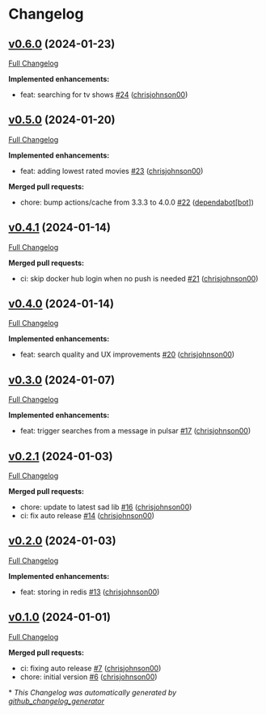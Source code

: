 # Changelog

## [v0.6.0](https://github.com/chrisjohnson00/plex-sad-search/tree/v0.6.0) (2024-01-23)

[Full Changelog](https://github.com/chrisjohnson00/plex-sad-search/compare/v0.5.0...v0.6.0)

**Implemented enhancements:**

- feat: searching for tv shows [\#24](https://github.com/chrisjohnson00/plex-sad-search/pull/24) ([chrisjohnson00](https://github.com/chrisjohnson00))

## [v0.5.0](https://github.com/chrisjohnson00/plex-sad-search/tree/v0.5.0) (2024-01-20)

[Full Changelog](https://github.com/chrisjohnson00/plex-sad-search/compare/v0.4.1...v0.5.0)

**Implemented enhancements:**

- feat: adding lowest rated movies [\#23](https://github.com/chrisjohnson00/plex-sad-search/pull/23) ([chrisjohnson00](https://github.com/chrisjohnson00))

**Merged pull requests:**

- chore: bump actions/cache from 3.3.3 to 4.0.0 [\#22](https://github.com/chrisjohnson00/plex-sad-search/pull/22) ([dependabot[bot]](https://github.com/apps/dependabot))

## [v0.4.1](https://github.com/chrisjohnson00/plex-sad-search/tree/v0.4.1) (2024-01-14)

[Full Changelog](https://github.com/chrisjohnson00/plex-sad-search/compare/v0.4.0...v0.4.1)

**Merged pull requests:**

- ci: skip docker hub login when no push is needed [\#21](https://github.com/chrisjohnson00/plex-sad-search/pull/21) ([chrisjohnson00](https://github.com/chrisjohnson00))

## [v0.4.0](https://github.com/chrisjohnson00/plex-sad-search/tree/v0.4.0) (2024-01-14)

[Full Changelog](https://github.com/chrisjohnson00/plex-sad-search/compare/v0.3.0...v0.4.0)

**Implemented enhancements:**

- feat: search quality and UX improvements [\#20](https://github.com/chrisjohnson00/plex-sad-search/pull/20) ([chrisjohnson00](https://github.com/chrisjohnson00))

## [v0.3.0](https://github.com/chrisjohnson00/plex-sad-search/tree/v0.3.0) (2024-01-07)

[Full Changelog](https://github.com/chrisjohnson00/plex-sad-search/compare/v0.2.1...v0.3.0)

**Implemented enhancements:**

- feat: trigger searches from a message in pulsar [\#17](https://github.com/chrisjohnson00/plex-sad-search/pull/17) ([chrisjohnson00](https://github.com/chrisjohnson00))

## [v0.2.1](https://github.com/chrisjohnson00/plex-sad-search/tree/v0.2.1) (2024-01-03)

[Full Changelog](https://github.com/chrisjohnson00/plex-sad-search/compare/v0.2.0...v0.2.1)

**Merged pull requests:**

- chore: update to latest sad lib [\#16](https://github.com/chrisjohnson00/plex-sad-search/pull/16) ([chrisjohnson00](https://github.com/chrisjohnson00))
- ci: fix auto release [\#14](https://github.com/chrisjohnson00/plex-sad-search/pull/14) ([chrisjohnson00](https://github.com/chrisjohnson00))

## [v0.2.0](https://github.com/chrisjohnson00/plex-sad-search/tree/v0.2.0) (2024-01-03)

[Full Changelog](https://github.com/chrisjohnson00/plex-sad-search/compare/v0.1.0...v0.2.0)

**Implemented enhancements:**

- feat: storing in redis [\#13](https://github.com/chrisjohnson00/plex-sad-search/pull/13) ([chrisjohnson00](https://github.com/chrisjohnson00))

## [v0.1.0](https://github.com/chrisjohnson00/plex-sad-search/tree/v0.1.0) (2024-01-01)

[Full Changelog](https://github.com/chrisjohnson00/plex-sad-search/compare/111918c762e9fc162d2d5d4568898034e0f65a34...v0.1.0)

**Merged pull requests:**

- ci: fixing auto release [\#7](https://github.com/chrisjohnson00/plex-sad-search/pull/7) ([chrisjohnson00](https://github.com/chrisjohnson00))
- chore: initial version [\#6](https://github.com/chrisjohnson00/plex-sad-search/pull/6) ([chrisjohnson00](https://github.com/chrisjohnson00))



\* *This Changelog was automatically generated by [github_changelog_generator](https://github.com/github-changelog-generator/github-changelog-generator)*
